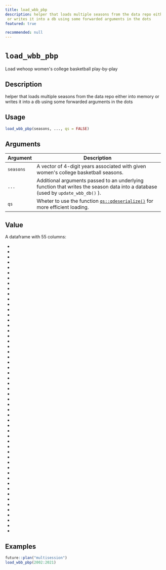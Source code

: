 ```yaml
---
title: load_wbb_pbp
description: helper that loads multiple seasons from the data repo either into memory
 or writes it into a db using some forwarded arguments in the dots
featured: true

recommended: null
---
```

# `load_wbb_pbp`

Load wehoop women's college basketball play-by-play


## Description

helper that loads multiple seasons from the data repo either into memory
 or writes it into a db using some forwarded arguments in the dots


## Usage

```r
load_wbb_pbp(seasons, ..., qs = FALSE)
```


## Arguments

Argument      |Description
------------- |----------------
`seasons`     |     A vector of 4-digit years associated with given women's college basketball seasons.
`...`     |     Additional arguments passed to an underlying function that writes the season data into a database (used by `update_wbb_db()` ).
`qs`     |     Wheter to use the function [`qs::qdeserialize()`](#qs::qdeserialize()) for more efficient loading.


## Value

A dataframe with 55 columns:
  

*   

*   

*   

*   

*   

*   

*   

*   

*   

*   

*   

*   

*   

*   

*   

*   

*   

*   

*   

*   

*   

*   

*   

*   

*   

*   

*   

*   

*   

*   

*   

*   

*   

*   

*   

*   

*   

*   

*   

*   

*   

*   

*   

*   

*   

*   

*   

*   

*   

*   

*   

*   

*   

*   

*


## Examples

```r
future::plan("multisession")
load_wbb_pbp(2002:2021)
```
